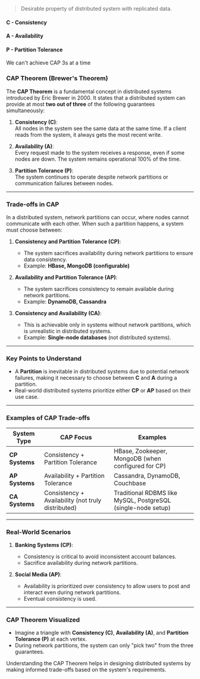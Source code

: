 
>Desirable property of distributed system with replicated data.


#### C - Consistency

#### A - Availability
#### P - Partition Tolerance

We can't achieve CAP 3s at a time



### **CAP Theorem (Brewer's Theorem)**

The **CAP Theorem** is a fundamental concept in distributed systems introduced by Eric Brewer in 2000. It states that a distributed system can provide at most **two out of three** of the following guarantees simultaneously:

1. **Consistency (C)**:  
    All nodes in the system see the same data at the same time. If a client reads from the system, it always gets the most recent write.
    
2. **Availability (A)**:  
    Every request made to the system receives a response, even if some nodes are down. The system remains operational 100% of the time.
    
3. **Partition Tolerance (P)**:  
    The system continues to operate despite network partitions or communication failures between nodes.
    

---

### **Trade-offs in CAP**

In a distributed system, network partitions can occur, where nodes cannot communicate with each other. When such a partition happens, a system must choose between:

1. **Consistency and Partition Tolerance (CP)**:
    
    - The system sacrifices availability during network partitions to ensure data consistency.
    - Example: **HBase, MongoDB (configurable)**
2. **Availability and Partition Tolerance (AP)**:
    
    - The system sacrifices consistency to remain available during network partitions.
    - Example: **DynamoDB, Cassandra**
3. **Consistency and Availability (CA)**:
    
    - This is achievable only in systems without network partitions, which is unrealistic in distributed systems.
    - Example: **Single-node databases** (not distributed systems).

---

### **Key Points to Understand**

- A **Partition** is inevitable in distributed systems due to potential network failures, making it necessary to choose between **C** and **A** during a partition.
- Real-world distributed systems prioritize either **CP** or **AP** based on their use case.

---

### **Examples of CAP Trade-offs**

|System Type|CAP Focus|Examples|
|---|---|---|
|**CP Systems**|Consistency + Partition Tolerance|HBase, Zookeeper, MongoDB (when configured for CP)|
|**AP Systems**|Availability + Partition Tolerance|Cassandra, DynamoDB, Couchbase|
|**CA Systems**|Consistency + Availability (not truly distributed)|Traditional RDBMS like MySQL, PostgreSQL (single-node setup)|

---

### **Real-World Scenarios**

1. **Banking Systems (CP)**:
    
    - Consistency is critical to avoid inconsistent account balances.
    - Sacrifice availability during network partitions.
2. **Social Media (AP)**:
    
    - Availability is prioritized over consistency to allow users to post and interact even during network partitions.
    - Eventual consistency is used.

---

### **CAP Theorem Visualized**

- Imagine a triangle with **Consistency (C)**, **Availability (A)**, and **Partition Tolerance (P)** at each vertex.
- During network partitions, the system can only "pick two" from the three guarantees.

Understanding the CAP Theorem helps in designing distributed systems by making informed trade-offs based on the system's requirements.